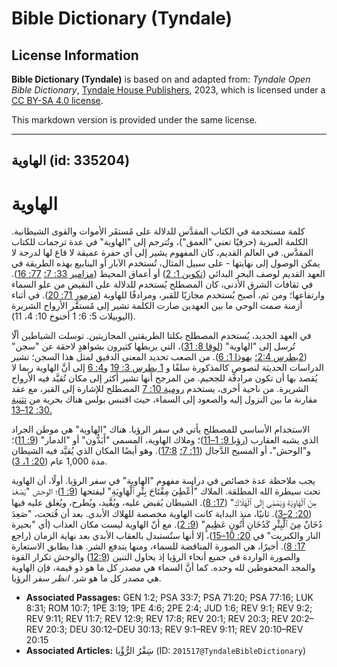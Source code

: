 # Bible Dictionary (Tyndale)

## License Information

**Bible Dictionary (Tyndale)** is based on and adapted from: _Tyndale Open Bible Dictionary_, [Tyndale House Publishers](https://tyndaleopenresources.com/), 2023, which is licensed under a [CC BY-SA 4.0 license](https://creativecommons.org/licenses/by-sa/4.0/legalcode.en).

This markdown version is provided under the same license.



--------------------------------

## الهاوية (id: 335204)

الهاوية
=======

كلمة مستخدمة في الكتاب المقدَّس للدلالة على مُستقَر الأموات والقوى الشيطانية. الكلمة العبرية (حرفيًا تعني "العمق")، وتُترجم إلى "الهاوية" في عدة ترجمات للكتاب المقدَّس. في العالم القديم، كان المفهوم يشير إلى أي حفرة عميقة لا قاع لها لدرجة لا يمكن الوصول إلى نهايتها \- على سبيل المثال، تُستخدم الآبار أو الينابيع بهذه الطريقة في العهد القديم لوصف البحر البدائي ([تكوين 1: 2](https://ref.ly/Gen1:2)) أو أعماق المحيط ([مزامير 33: 7؛](https://ref.ly/Ps33:7) [77: 16](https://ref.ly/Ps77:16)). في ثقافات الشرق الأدنى، كان المصطلح يُستخدم للدلالة على النقيض من علو السماء وارتفاعها؛ ومن ثم، أصبح يُستخدم مجازيًا للقبر، ومرادفًا للهاوية ([مزمور 71: 20](https://ref.ly/Ps71:20)). في أثناء أزمنة صمت الوحي ما بين العهدين صارت الكلمة تشير إلى مًستقَّر الأرواح الشريرة (اليوبيلات 5: 6؛ 1 أخنوخ 10: 4، 11\).

في العهد الجديد، يُستخدم المصطلح بكلتا الطريقتين المجازيتين. توسلت الشياطين ألّا تُرسل إلى "الهاوية" ([لوقا 8: 31](https://ref.ly/Luke8:31))، التي يربطها كثيرون بشواهدٍ لاحقة عن "سجن" ([2بطرس 2:4؛](https://ref.ly/2Pet2:4)  [يهوذا 1: 6](https://ref.ly/Jude1:6)). من الصعب تحديد المعنى الدقيق لمثل هذا السجن؛ تشير الدراسات الحديثة لنصوصٍ كالمذكورة سلفًا و [1 بطرس 3: 19](https://ref.ly/1Pet3:19) و[4: 6](https://ref.ly/1Pet4:6) إلى أنَّ الهاوية ربما لا يُقصد بها أن تكون مرادفة للجحيم. من المرجح أنها تشير أكثر إلى مكان تُقيَّد فيه الأرواح الشريرة. من ناحية أخرى، يستخدم [رومية 10: 7](https://ref.ly/Rom10:7) المصطلح للإشارة إلى القبر، مع عقد مقارنة ما بين النزول إليه والصعود إلى السماء، حيث اقتبس بولس هناك بحرية من [تثنية 30: 12–13\.](https://ref.ly/Deut30:12-Deut30:13)

الاستخدام الأساسي للمصطلح يأتي في سفر الرؤيا. هناك "الهاوية" هي موطن الجراد الذي يشبه العقارب ([رؤيا 9: 1–11](https://ref.ly/Rev9:1-Rev9:11))؛ وملاك الهاوية، المسمى "أَبَدُّون" أو "الدمار" ([9: 11](https://ref.ly/Rev9:11))؛ و"الوحش"، أو المسيح الدَّجال ([11: 7؛](https://ref.ly/Rev11:7) [17:8](https://ref.ly/Rev17:8)). وهو أيضًا المكان الذي يُقيَّد فيه الشيطان مدة 1,000 عام ([20: 1، 3](https://ref.ly/Rev20:1,Rev20:3)).

يجب ملاحظة عدة خصائص في دراسة مفهوم "الهاوية" في سفر الرؤيا. أولًا، أن الهاوية تحت سيطرة الله المطلقة. الملاك "أُعْطِيَ مِفْتَاحَ بِئْرِ ٱلْهَاوِيَةِ" ليفتحها ([9: 1](https://ref.ly/Rev9:1))؛ الوحش "يَصْعَدَ مِنَ ٱلْهَاوِيَةِ وَيَمْضِيَ إِلَى ٱلْهَلَاكِ" ([17: 8](https://ref.ly/Rev17:8)). الشيطان يُقبض عليه، ويُقَّيد، ويُطرح، ويُغلق عليه فيها ([20: 2–3](https://ref.ly/Rev20:2-Rev20:3)). ثانيًا، منذ البداية كانت الهاوية مخصصة للهلاك الأبدي. بعد أن فُتحت، "صَعِدَ دُخَانٌ مِنَ ٱلْبِئْرِ كَدُخَانِ أَتُونٍ عَظِيمٍ" ([9: 2](https://ref.ly/Rev9:2)). مع أنّ الهاوية ليست مكان العذاب (أي "بحيرة النار والكبريت" في [20: 10–15](https://ref.ly/Rev20:10-Rev20:15))، إلا أنها ستُستبدل بالعقاب الأبدي بعد نهاية الزمان (راجع [17: 8](https://ref.ly/Rev17:8)). أخيرًا، هي الصورة المناقضة للسماء، ومنها يندفع الشر. هذا يطابق الاستعارة والصورة الواردة في جميع أنحاء الرؤيا إذ يحاول التنين ([12:9](https://ref.ly/Rev12:9)) والوحش تكرار القوة والمجد المحفوظين لله وحده. كما أنَّ السماء هي مصدر كل ما هو ذو قيمة، فإن الهاوية هي مصدر كل ما هو شر. *انظر* سفر الرؤيا.

* **Associated Passages:** GEN 1:2; PSA 33:7; PSA 71:20; PSA 77:16; LUK 8:31; ROM 10:7; 1PE 3:19; 1PE 4:6; 2PE 2:4; JUD 1:6; REV 9:1; REV 9:2; REV 9:11; REV 11:7; REV 12:9; REV 17:8; REV 20:1; REV 20:3; REV 20:2–REV 20:3; DEU 30:12–DEU 30:13; REV 9:1–REV 9:11; REV 20:10–REV 20:15
* **Associated Articles:** سَِفْرُ الرُّؤْيا (ID: `201517@TyndaleBibleDictionary`)

